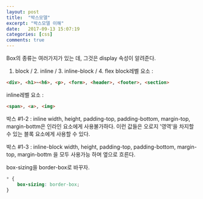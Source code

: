 ```yaml
---
layout: post
title:  "박스모델"
excerpt: "박스모델 이해"
date:   2017-09-13 15:07:19
categories: [css]
comments: true
---
```

Box의 종류는 여러가지가 있는 데, 그것은 display 속성이 알려준다.
1. block  /  2. inline  /  3. inline-block  /  4. flex
block레벨 요소 :
~~~html
<div>, <h1>~<h6>, <p>, <form>, <header>, <footer>, <section>
~~~
inline레벨 요소 :
~~~html
<span>, <a>, <img>
~~~

박스 #1-2  : inline
width, height, padding-top, padding-bottom, margin-top, margin-bottm은 인라인 요소에게 사용불가하다. 이런 값들은 오로지 '영역'을 차지할 수 있는 블록 요소에게 사용할 수 있다.

박스 #1-3  : inline-block
width, height, padding-top, padding-bottom, margin-top, margin-bottm 을 모두 사용가능 하며 옆으로 흐른다.


box-sizing을 border-box로 바꾸자.
~~~css
* {
    box-sizing: border-box;
}
~~~
